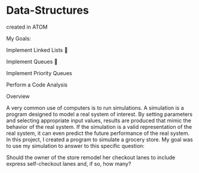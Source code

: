 # Data-Structures
created in ATOM

 My Goals:
 
 Implement Linked Lists  
 
 Implement Queues   
 
 Implement Priority Queues 
 
 Perform a Code Analysis 
 
Overview 

A very common use of computers is to run simulations. A simulation is a program designed to model a real system of interest. By setting parameters and selecting appropriate input values, results are produced that mimic the behavior of the real system. If the simulation is a valid representation of the real system, it can even predict the future performance of the real system. 
In this project, I created a program to simulate a grocery store. My goal was to use my simulation to answer to this specific question:

Should the owner of the store remodel her checkout lanes to include express self-checkout lanes and, if so, how many?
